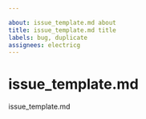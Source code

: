 ```yaml
---

about: issue_template.md about
title: issue_template.md title
labels: bug, duplicate
assignees: electricg
---
```


# issue_template.md 

issue_template.md 

